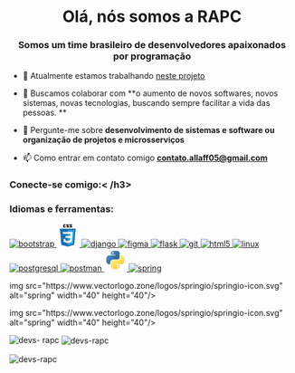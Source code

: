 <h1 align="center">Olá, nós somos a RAPC</h1>
<h3 align="center">Somos um time brasileiro de desenvolvedores apaixonados por programação</h3>

- 🔭 Atualmente estamos trabalhando [neste projeto ](https://github.com/devs-RAPC/project-rede-PB)

- 👯 Buscamos colaborar com **o aumento de novos softwares, novos sistemas, novas tecnologias, buscando sempre facilitar a vida das pessoas. **

- 💬 Pergunte-me sobre **desenvolvimento de sistemas e software ou organização de projetos e microsserviços**

- 📫 Como entrar em contato comigo **contato.allaff05@gmail.com**

<h3 align="left">Conecte-se comigo:< /h3>
<p align="left">
</p>

<h3 align="left">Idiomas e ferramentas:</h3>
<p align="left"> <a href="https://getbootstrap.com" target="_blank" rel="noreferrer"> <img src="https://raw.githubusercontent.com/devicons/devicon /master/icons/bootstrap/bootstrap-plain-wordmark.svg" alt="bootstrap" width="40" height="40"/> </a> <a href="https://www.w3schools.com /css/" target="_blank" rel="noreferrer"> <img src="https://raw.githubusercontent.com/devicons/devicon/master/icons/css3/css3-original-wordmark.svg" alt= "css3" width="40" height="40"/> </a> <a href="https://www.djangoproject.com/" target="_blank" rel="noreferrer"><img src="https://cdn.worldvectorlogo.com/logos/django.svg" alt="django" width="40" height="40"/> </a> <a href="https:/ /www.figma.com/" target="_blank" rel="noreferrer"> <img src="https://www.vectorlogo.zone/logos/figma/figma-icon.svg" alt="figma" largura ="40" height="40"/> </a> <a href="https://flask.palletsprojects.com/" target="_blank" rel="noreferrer"> <img src="https:/ /www.vectorlogo.zone/logos/pocoo_flask/pocoo_flask-icon.svg" alt="flask" width="40" height="40"/> </a> <a href="https://git-scm .com/"target="_blank" rel="noreferrer"> <img src="https://www.vectorlogo.zone/logos/git-scm/git-scm-icon.svg" alt="git" width="40" height="40"/> </a> <a href="https://www.w3.org/html/" target="_blank" rel="noreferrer"> <img src="https://raw .githubusercontent.com/devicons/devicon/master/icons/html5/html5-original-wordmark.svg" alt="html5" width="40" height="40"/> </a> <a href="https ://www.linux.org/" target="_blank" rel="noreferrer"> <img src="https://raw.githubusercontent.com/devicons/devicon/master/icons/linux/linux-original. svg" alt="linux" largura="40" height="40"/> </a> <a href="https://www.postgresql.org" target="_blank" rel="noreferrer"> <img src="https://raw. githubusercontent.com/devicons/devicon/master/icons/postgresql/postgresql-original-wordmark.svg" alt="postgresql" width="40" height="40"/> </a> <a href="https: //postman.com" target="_blank" rel="noreferrer"> <img src="https://www.vectorlogo.zone/logos/getpostman/getpostman-icon.svg" alt="postman" width=" 40" height="40"/> </a> <a href="https://www.python.org" target="_blank" rel="noreferrer"> <img src="https://raw.githubusercontent.com/devicons/devicon/master/icons/python/python-original.svg" alt="python" width="40" height="40"/> </a > <a href="https://spring.io/" target="_blank" rel="noreferrer"> <img src="https://www.vectorlogo.zone/logos/springio/springio-icon.svg " alt="spring" width="40" height="40"/> </a> </p>img src="https://www.vectorlogo.zone/logos/springio/springio-icon.svg" alt="spring" width="40" height="40"/> </a> </p>img src="https://www.vectorlogo.zone/logos/springio/springio-icon.svg" alt="spring" width="40" height="40"/> </a> </p>

<p><img align="left" src="https://github-readme-stats.vercel.app/api/top-langs?username=devs-rapc&show_icons=true&locale=en&layout=compact" alt="devs- rapc" /></p>

<p> <img align="center" src="https://github-readme-stats.vercel.app/api?username=devs-rapc&show_icons=true&locale=en" alt ="devs-rapc" /></p>

<p><img align="center" src="https://github-readme-streak-stats.herokuapp.com/?user=devs-rapc&" alt= "devs-rapc" /></p>

